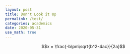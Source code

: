 ```yaml
---
layout: post
title: Don't Look it Up
permalink: /test/
categories: academics
date: 2020-05-31
use_math: true
---
```


$$x = \frac{-b\pm\sqrt{b^2-4ac}}{2a}$$
